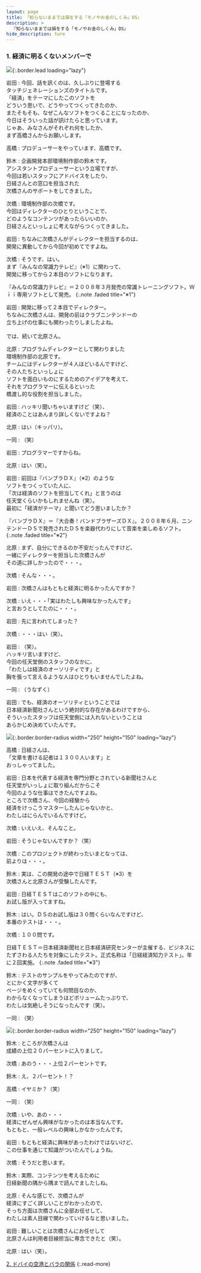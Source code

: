 ```yaml
---
layout: page
title: 『知らないままでは損をする「モノやお金のしくみ」DS』
description: >
  『知らないままでは損をする「モノやお金のしくみ」DS』
hide_description: ture
---
```


### 1. 経済に明るくないメンバーで

![](/interviews/jp/nds/XXXX/vol1/img/mainvisual1.jpg){:.border.lead loading="lazy"}

岩田
: 今回、話を訊くのは、久しぶりに登場する<BR />タッチジェネレーションズのタイトルです。<BR />「経済」をテーマにしたこのソフトを<BR />どういう思いで、どうやってつくってきたのか、<BR />またそもそも、なぜこんなソフトをつくることになったのか、<BR />今日はそういった話が訊けたらと思っています。<BR />じゃあ、みなさんがそれぞれ何をしたか、<BR />まず高橋さんからお願いします。

高橋
: プロデューサーをやっています、高橋です。

鈴木
: 企画開発本部環境制作部の鈴木です。<BR />アシスタントプロデューサーという立場ですが、<BR />今回は若いスタッフにアドバイスをしたり、<BR />日経さんとの窓口を担当された<BR />次橋さんのサポートをしてきました。

次橋
: 環境制作部の次橋です。<BR />今回はディレクターのひとりということで、<BR />どのようなコンテンツがあったらいいのか、<BR />日経さんといっしょに考えながらつくってきました。

岩田
: ちなみに次橋さんがディレクターを担当するのは、<BR />開発に異動してから今回が初めてですよね。

次橋
: そうです、はい。<BR />まず『みんなの常識力テレビ』（※1）に関わって、<BR />開発に移ってから２本目のソフトになります。

『みんなの常識力テレビ』＝２００８年３月発売の常識トレーニングソフト。Ｗｉｉ専用ソフトとして発売。
{:.note .faded title="※1"}

岩田
: 開発に移って２本目でディレクター。<BR />ちなみに次橋さんは、開発の前はクラブニンテンドーの<BR />立ち上げの仕事にも関わったりしましたよね。<BR />&nbsp;<BR />では、続いて北原さん。

北原
: プログラムディレクターとして関わりました<BR />環境制作部の北原です。<BR />チームにはディレクターが４人ほどいるんですけど、<BR />その人たちといっしょに<BR />ソフトを面白いものにするためのアイデアを考えて、<BR />それをプログラマーに伝えるといった<BR />橋渡し的な役割を担当しました。

岩田
: ハッキリ聞いちゃいますけど（笑）、<BR />経済のことはあんまり詳しくないですよね？

北原
: はい（キッパリ）。

一同
: （笑）

岩田
: プログラマーですからね。

北原
: はい（笑）。

岩田
: 前回は『バンブラＤＸ』（※2）のような<BR />ソフトをつくっていた人に、<BR />「次は経済のソフトを担当してくれ」と言うのは<BR />任天堂くらいかもしれませんね（笑）。<BR />最初に「経済がテーマ」と聞いてどう思いましたか？

『バンブラＤＸ』＝『大合奏！バンドブラザーズＤＸ』。２００８年６月、ニンテンドーＤＳで発売されたＤＳを楽器代わりにして音楽を楽しめるソフト。
{:.note .faded title="※2"}

北原
: まず、自分にできるのか不安だったんですけど、<BR />一緒にディレクターを担当した次橋さんが<BR />その道に詳しかったので・・・。

次橋
: そんな・・・。

岩田
: 次橋さんはもともと経済に明るかったんですか？

次橋
: いえ・・・「実はわたしも興味なかったんです」<BR />と言おうとしてたのに・・・。

岩田
: 先に言われてしまった？

次橋
: ・・・はい（笑）。

岩田
: （笑）。<BR />ハッキリ言いますけど、<BR />今回の任天堂側のスタッフのなかに、<BR />「わたしは経済のオーソリティです」と<BR />胸を張って言えるような人はひとりもいませんでしたよね。

一同
: （うなずく）

岩田
: でも、経済のオーソリティということでは<BR />日本経済新聞社さんという絶対的な存在があるわけですから、<BR />そういったスタッフは任天堂側には入れないということは<BR />あらかじめ決めていたんです。

![](/interviews/jp/nds/XXXX/vol1/img/photo1.jpg){:.border.border-radius width="250" height="150" loading="lazy"}

高橋
: 日経さんは、<BR />「文章を書ける記者は１３００人います」と<BR />おっしゃってました。

岩田
: 日本を代表する経済を専門分野とされている新聞社さんと<BR />任天堂がいっしょに取り組んだからこそ<BR />今回のような仕事はできたんですよね。<BR />ところで次橋さん、今回の経験から<BR />経済をけっこうマスターしたんじゃないかと、<BR />わたしはにらんでいるんですけど。

次橋
: いえいえ、そんなこと。

岩田
: そうじゃないんですか？（笑）

次橋
: このプロジェクトが終わったいまとなっては、<BR />前よりは・・・。

鈴木
: 実は、この開発の途中で日経ＴＥＳＴ（※3）を<BR />次橋さんと北原さんが受験したんです。

岩田
: 日経ＴＥＳＴはこのソフトの中にも、<BR />お試し版が入ってますね。

鈴木
: はい。ＤＳのお試し版は３０問くらいなんですけど、<BR />本番のテストは・・・。

次橋
: １００問です。

日経ＴＥＳＴ＝日本経済新聞社と日本経済研究センターが主催する、ビジネスにたずさわる人たちを対象にしたテスト。正式名称は「日経経済知力テスト」。年に２回実施。
{:.note .faded title="※3"}

鈴木
: テストのサンプルをやってみたのですが、<BR />とにかく文字が多くて<BR />ページをめくっていても何問目なのか、<BR />わからなくなってしまうほどボリュームたっぷりで、<BR />わたしは気絶しそうになったんです（笑）。

一同
: （笑）

![](/interviews/jp/nds/XXXX/vol1/img/photo2.jpg){:.border.border-radius width="250" height="150" loading="lazy"}

鈴木
: ところが次橋さんは<BR />成績の上位２０パーセントに入りまして。

次橋
: あのう・・・上位２パーセントです。

鈴木
: え、２パーセント！？

高橋
: イヤミか？（笑）

一同
: （笑）

次橋
: いや、あの・・・<BR />経済にぜんぜん興味がなかったのは本当なんです。<BR />もともと、一般レベルの興味しかなかったんです。

岩田
: もともと経済に興味があったわけではないけど、<BR />この仕事を通じて知識がついたんでしょうね。

次橋
: そうだと思います。

鈴木
: 実際、コンテンツを考えるために<BR />日経新聞の隅から隅まで読んでましたしね。

北原
: そんな感じで、次橋さんが<BR />経済にすごく詳しいことがわかったので、<BR />そっち方面は次橋さんに全部お任せして、<BR />わたしは素人目線で関わっていけるなと思いました。

岩田
: 難しいことは次橋さんにお任せして<BR />北原さんは利用者目線担当に専念できたと（笑）。

北原
: はい（笑）。

[2. ドバイの空港とバラの関係](2.md)
{:.read-more}

